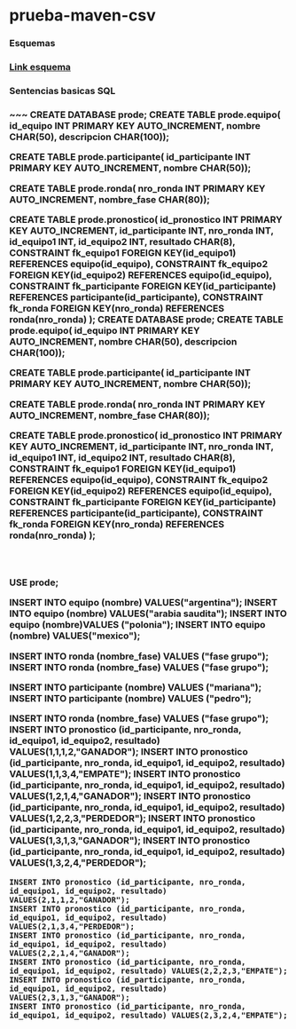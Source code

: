 # prueba-maven-csv

<h3>Esquemas<h3>

[Link esquema](https://drive.google.com/file/d/1b2Ss12_kjdYnmFD2imOndcH2X94pTYT8/view?usp=sharing)
  


<h3> Sentencias basicas SQL <h3>
  ~~~
CREATE DATABASE prode; CREATE TABLE prode.equipo(
    id_equipo INT PRIMARY KEY AUTO_INCREMENT,
    nombre CHAR(50),
    descripcion CHAR(100)); 

CREATE TABLE prode.participante(
    id_participante INT PRIMARY KEY AUTO_INCREMENT,
    nombre CHAR(50)); 

CREATE TABLE prode.ronda(
    nro_ronda INT PRIMARY KEY AUTO_INCREMENT,
    nombre_fase CHAR(80)); 

CREATE TABLE prode.pronostico(
id_pronostico INT PRIMARY KEY AUTO_INCREMENT,
    id_participante INT,
    nro_ronda INT,
    id_equipo1 INT,
    id_equipo2 INT,
    resultado CHAR(8),
    CONSTRAINT fk_equipo1 FOREIGN KEY(id_equipo1) REFERENCES equipo(id_equipo),
    CONSTRAINT fk_equipo2 FOREIGN KEY(id_equipo2) REFERENCES equipo(id_equipo),
    CONSTRAINT fk_participante FOREIGN KEY(id_participante) REFERENCES participante(id_participante),
    CONSTRAINT fk_ronda FOREIGN KEY(nro_ronda) REFERENCES ronda(nro_ronda)
  );
CREATE DATABASE prode; CREATE TABLE prode.equipo(
    id_equipo INT PRIMARY KEY AUTO_INCREMENT,
    nombre CHAR(50),
    descripcion CHAR(100)); 

CREATE TABLE prode.participante(
    id_participante INT PRIMARY KEY AUTO_INCREMENT,
    nombre CHAR(50)); 

CREATE TABLE prode.ronda(
    nro_ronda INT PRIMARY KEY AUTO_INCREMENT,
    nombre_fase CHAR(80)); 

CREATE TABLE prode.pronostico(
id_pronostico INT PRIMARY KEY AUTO_INCREMENT,
    id_participante INT,
    nro_ronda INT,
    id_equipo1 INT,
    id_equipo2 INT,
    resultado CHAR(8),
    CONSTRAINT fk_equipo1 FOREIGN KEY(id_equipo1) REFERENCES equipo(id_equipo),
    CONSTRAINT fk_equipo2 FOREIGN KEY(id_equipo2) REFERENCES equipo(id_equipo),
    CONSTRAINT fk_participante FOREIGN KEY(id_participante) REFERENCES participante(id_participante),
    CONSTRAINT fk_ronda FOREIGN KEY(nro_ronda) REFERENCES ronda(nro_ronda)
  );
  ~~~



  ~~~
USE prode;

INSERT INTO equipo (nombre) VALUES("argentina");
INSERT INTO equipo (nombre) VALUES("arabia saudita");
INSERT INTO equipo (nombre)VALUES ("polonia");
INSERT INTO equipo (nombre) VALUES("mexico");

INSERT INTO ronda (nombre_fase) VALUES ("fase grupo");
INSERT INTO ronda (nombre_fase) VALUES ("fase grupo");


INSERT INTO participante (nombre) VALUES ("mariana");
INSERT INTO participante (nombre) VALUES ("pedro");

INSERT INTO ronda (nombre_fase) VALUES ("fase grupo");
INSERT INTO pronostico (id_participante, nro_ronda, id_equipo1, id_equipo2, resultado) VALUES(1,1,1,2,"GANADOR");
INSERT INTO pronostico (id_participante, nro_ronda, id_equipo1, id_equipo2, resultado) VALUES(1,1,3,4,"EMPATE");
INSERT INTO pronostico (id_participante, nro_ronda, id_equipo1, id_equipo2, resultado) VALUES(1,2,1,4,"GANADOR");
INSERT INTO pronostico (id_participante, nro_ronda, id_equipo1, id_equipo2, resultado) VALUES(1,2,2,3,"PERDEDOR");
INSERT INTO pronostico (id_participante, nro_ronda, id_equipo1, id_equipo2, resultado) VALUES(1,3,1,3,"GANADOR");
INSERT INTO pronostico (id_participante, nro_ronda, id_equipo1, id_equipo2, resultado) VALUES(1,3,2,4,"PERDEDOR");
~~~CREATE DATABASE prode; CREATE TABLE prode.equipo(
INSERT INTO pronostico (id_participante, nro_ronda, id_equipo1, id_equipo2, resultado) VALUES(2,1,1,2,"GANADOR");
INSERT INTO pronostico (id_participante, nro_ronda, id_equipo1, id_equipo2, resultado) VALUES(2,1,3,4,"PERDEDOR");
INSERT INTO pronostico (id_participante, nro_ronda, id_equipo1, id_equipo2, resultado) VALUES(2,2,1,4,"GANADOR");
INSERT INTO pronostico (id_participante, nro_ronda, id_equipo1, id_equipo2, resultado) VALUES(2,2,2,3,"EMPATE");
INSERT INTO pronostico (id_participante, nro_ronda, id_equipo1, id_equipo2, resultado) VALUES(2,3,1,3,"GANADOR");
INSERT INTO pronostico (id_participante, nro_ronda, id_equipo1, id_equipo2, resultado) VALUES(2,3,2,4,"EMPATE");
~~~
